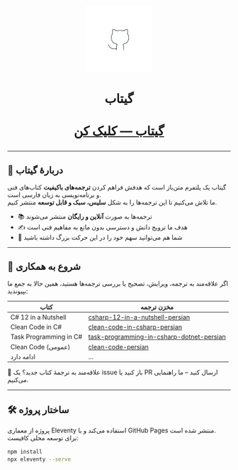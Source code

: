 <div align="center">
  <img src="src/favicon.png" alt="Gitab Logo" width="150" />
</div>

<h1 align="center">گیتاب</h1>
<h1>
<p align="center">
   <a href="https://hheydarian.github.io/Gitab/" target="_blank"><strong>  گیتاب — کلیک کن </strong></a>
</p>

</h1>

---

## 🎯 دربارهٔ گیتاب

گیتاب یک پلتفرم متن‌باز است که هدفش فراهم کردن **ترجمه‌های باکیفیت** کتاب‌های فنی و برنامه‌نویسی به زبان فارسی است.  
ما تلاش می‌کنیم تا این ترجمه‌ها را به شکل **سلیس، سبک و قابل توسعه** منتشر کنیم.

- 📚 ترجمه‌ها به صورت **آنلاین و رایگان** منتشر می‌شوند  
- ✍️ هدف ما ترویج دانش و دسترسی بدون مانع به مفاهیم فنی است  
- 🤝 شما هم می‌توانید سهم خود را در این حرکت بزرگ داشته باشید  

---

## 🚀 شروع به همکاری

اگر علاقه‌مند به ترجمه، ویرایش، تصحیح یا بررسی ترجمه‌ها هستید، همین حالا به جمع ما بپیوندید:

<div align="center">
 


| کتاب | مخزن ترجمه |
|------|-------------|
| C# 12 in a Nutshell | [csharp-12-in-a-nutshell-persian](https://github.com/hheydarian/csharp-12-in-a-nutshell-persian) |
| Clean Code in C# | [clean-code-in-csharp-persian](https://github.com/hheydarian/clean-code-in-csharp-persian) |
| Task Programming in C# | [task-programming-in-csharp-dotnet-persian](https://github.com/hheydarian/task-programming-in-csharp-dotnet-persian) |
| Clean Code (عمومی) | [clean-code-persian](https://github.com/hheydarian/clean-code-persian) |
| ادامه دارد | ...|

</div>

🌱 علاقه‌مند به ترجمهٔ کتاب جدید؟ یک issue باز کنید یا PR ارسال کنید – ما راهنمایی می‌کنیم.

---

## 🛠️ ساختار پروژه

پروژه از معماری Eleventy استفاده می‌کند و با GitHub Pages منتشر شده است.  
برای توسعه محلی کافیست:

```bash
npm install
npx eleventy --serve
